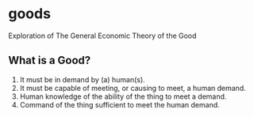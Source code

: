 # goods
Exploration of The General Economic Theory of the Good

## What is a Good?

1. It must be in demand by (a) human(s).
2. It must be capable of meeting, or causing to meet, a human demand.
3. Human knowledge of the ability of the thing to meet a demand.
4. Command of the thing sufficient to meet the human demand.
